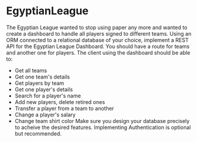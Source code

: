 ﻿# EgyptianLeague
The Egyptian League wanted to stop using paper any more and wanted to create a dashboard to handle all players signed to different teams. Using an ORM connected to a relational database of your choice, implement a REST API for the Egyptian League Dashboard. You should have a route for teams and another one for players. The client using the dashboard should be able to:

- Get all teams
- Get one team's details
- Get players by team
- Get one player's details
- Search for a player's name
- Add new players, delete retired ones
- Transfer a player from a team to another
- Change a player's salary
- Change team shirt color
Make sure you design your database precisely to acheive the desired features. Implementing Authentication is optional but recommended.
